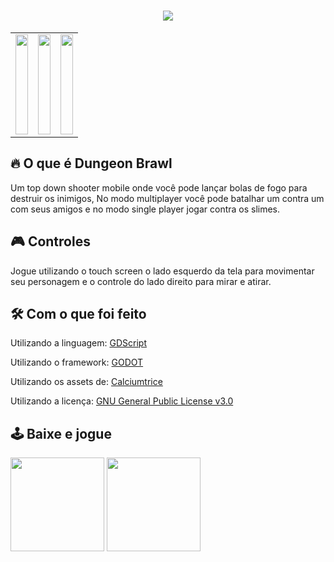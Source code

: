 <h1 align="center"> <img src="https://i.imgur.com/MH5sQN3.png"> </h1>

<table>
  <tr>
    <td align="center">
        <img src="https://img.itch.zone/aW1hZ2UvNjk1OTMxLzM4NDEzNDYuZ2lm/original/eZy80T.gif" width="100%" height="160" />
    </td>
    <td align="center">
        <img src="https://img.itch.zone/aW1hZ2UvNjk1OTMxLzM4NjU2MjguZ2lm/original/ugzjqP.gif" width="100%" height="160" />
    </td>
    <td align="center">
        <img src="https://img.itch.zone/aW1hZ2UvNjk1OTMxLzM4Mzc3NjkucG5n/original/U3%2BYVW.png" width="100%" height="160" />
    </td>
  </tr>
</table>


## 🔥 O que é Dungeon Brawl

Um top down shooter mobile onde você pode lançar bolas de fogo para destruir os inimigos, No modo multiplayer você pode batalhar um contra um com seus amigos e no modo single player jogar contra os slimes.

## 🎮 Controles

Jogue utilizando o touch screen o lado esquerdo da tela para movimentar seu personagem e o controle do lado direito para mirar e atirar.

## 🛠 Com o que foi feito

Utilizando a linguagem: <a href="https://docs.godotengine.org/pt_BR/stable/tutorials/scripting/gdscript/index.html">GDScript</a>

Utilizando o framework: <a href="https://godotengine.org">GODOT</a>

Utilizando os assets de: <a href="https://opengameart.org/users/calciumtrice">Calciumtrice</a>

Utilizando a licença: <a href="https://www.gnu.org/licenses/gpl-3.0.pt-br.html">GNU General Public License v3.0</a>

## 🕹 Baixe e jogue

<a href="https://github.com/vanstop/Dungeon-Braw/releases/download/Final_Release/Dungeon.Brawl.apk"><img src="https://i.imgur.com/PIwhEHP.png" width=150px></img></a>
<a href="https://agirgames.itch.io/dungeon-brawl"><img src="https://i.imgur.com/m3Coa7Q.png" width=150px></img></a>
